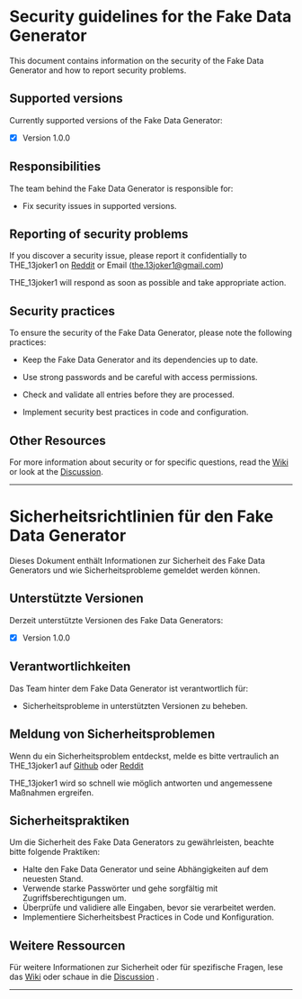 # Security guidelines for the Fake Data Generator

This document contains information on the security of the Fake Data Generator and how to report security problems.

## Supported versions

Currently supported versions of the Fake Data Generator:

- [x] Version 1.0.0

## Responsibilities

The team behind the Fake Data Generator is responsible for:

- Fix security issues in supported versions.

## Reporting of security problems

If you discover a security issue, please report it confidentially to THE_13joker1 on  [Reddit](https://www.reddit.com/user/THE_13joker1/) or Email (the.13joker1@gmail.com)

THE_13joker1 will respond as soon as possible and take appropriate action.

## Security practices

To ensure the security of the Fake Data Generator, please note the following practices:

- Keep the Fake Data Generator and its dependencies up to date.

- Use strong passwords and be careful with access permissions.

- Check and validate all entries before they are processed.

- Implement security best practices in code and configuration.

## Other Resources

For more information about security or for specific questions, read the [Wiki](https://github.com/the13joker1/Fake-data-generator/wiki) or look at the [Discussion](https://github.com/the13joker1/Fake-data-generator/discussions).

***

# Sicherheitsrichtlinien für den Fake Data Generator

Dieses Dokument enthält Informationen zur Sicherheit des Fake Data Generators und wie Sicherheitsprobleme gemeldet werden können.

## Unterstützte Versionen

Derzeit unterstützte Versionen des Fake Data Generators:

- [x] Version 1.0.0

## Verantwortlichkeiten

Das Team hinter dem Fake Data Generator ist verantwortlich für:

- Sicherheitsprobleme in unterstützten Versionen zu beheben.

## Meldung von Sicherheitsproblemen

Wenn du ein Sicherheitsproblem entdeckst, melde es bitte vertraulich an THE_13joker1 auf [Github](https://github.com/the13joker1) oder [Reddit](https://www.reddit.com/user/THE_13joker1/)

THE_13joker1 wird so schnell wie möglich antworten und angemessene Maßnahmen ergreifen.

## Sicherheitspraktiken

Um die Sicherheit des Fake Data Generators zu gewährleisten, beachte bitte folgende Praktiken:

- Halte den Fake Data Generator und seine Abhängigkeiten auf dem neuesten Stand.
- Verwende starke Passwörter und gehe sorgfältig mit Zugriffsberechtigungen um.
- Überprüfe und validiere alle Eingaben, bevor sie verarbeitet werden.
- Implementiere Sicherheitsbest Practices in Code und Konfiguration.

## Weitere Ressourcen

Für weitere Informationen zur Sicherheit oder für spezifische Fragen, lese das [Wiki](https://github.com/the13joker1/Fake-data-generator/wiki) oder schaue in die [Discussion](https://github.com/the13joker1/Fake-data-generator/discussions) .
***
